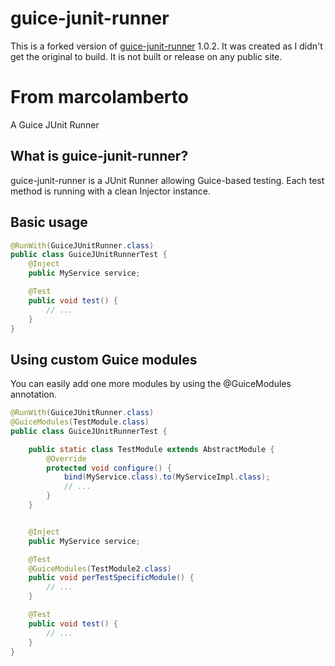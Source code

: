 guice-junit-runner
====

This is a forked version of [guice-junit-runner](https://github.com/marcolamberto/guice-junit-runner) 1.0.2. It was created as I didn't get the original to build. It is not built or release on any public site.

# From marcolamberto

A Guice JUnit Runner

## What is guice-junit-runner?

guice-junit-runner is a JUnit Runner allowing Guice-based testing.
Each test method is running with a clean Injector instance.

## Basic usage

```java
@RunWith(GuiceJUnitRunner.class)
public class GuiceJUnitRunnerTest {
	@Inject
	public MyService service;

	@Test
	public void test() {
		// ...
	}
}
```

## Using custom Guice modules

You can easily add one more modules by using the @GuiceModules annotation.

```java
@RunWith(GuiceJUnitRunner.class)
@GuiceModules(TestModule.class)
public class GuiceJUnitRunnerTest {

	public static class TestModule extends AbstractModule {
		@Override
		protected void configure() {
			bind(MyService.class).to(MyServiceImpl.class);
			// ...
		}
	}


	@Inject
	public MyService service;

	@Test
	@GuiceModules(TestModule2.class)
	public void perTestSpecificModule() {
		// ...
	}

	@Test
	public void test() {
		// ...
	}
}
```
